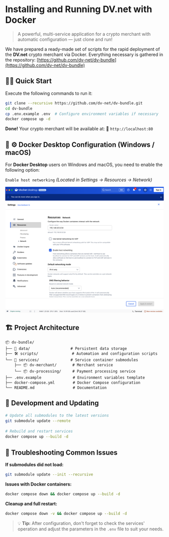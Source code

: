 # Installing and Running DV.net with Docker

> A powerful, multi-service application for a crypto merchant with automatic configuration — just clone and run\!

We have prepared a ready-made set of scripts for the rapid deployment of the **DV.net** crypto merchant via Docker. 
Everything necessary is gathered in the repository:
[https://github.com/dv-net/dv-bundle](https://github.com/dv-net/dv-bundle)

## 🏃‍♂️ Quick Start

Execute the following commands to run it:

```bash
git clone --recursive https://github.com/dv-net/dv-bundle.git
cd dv-bundle
cp .env.example .env  # Configure environment variables if necessary
docker compose up -d
```

**Done\!** Your crypto merchant will be available at:
🔗 `http://localhost:80`


## 🐳 ⚙️ Docker Desktop Configuration (Windows / macOS)

For **Docker Desktop** users on Windows and macOS, you need to enable the following option:

`Enable host networking`
*(Located in Settings → Resources → Network)*

![Docker Desktop](../../assets/images/installation/docker-instalation.png)

## 🏗️ Project Architecture

```
📦 dv-bundle/
├── 📂 data/                  # Persistent data storage
├── 🛠️ scripts/               # Automation and configuration scripts
└── 🐳 services/              # Service container submodules
    ├── 📦 dv-merchant/       # Merchant service
    └── 📦 dv-processing/     # Payment processing service
├── .env.example              # Environment variables template
├── docker-compose.yml        # Docker Compose configuration
└── README.md                 # Documentation
```


## 🔧 Development and Updating

```bash
# Update all submodules to the latest versions
git submodule update --remote

# Rebuild and restart services
docker compose up --build -d
```


## 🐛 Troubleshooting Common Issues

**If submodules did not load:**

```bash
git submodule update --init --recursive
```

**Issues with Docker containers:**

```bash
docker compose down && docker compose up --build -d
```

**Cleanup and full restart:**

```bash
docker compose down -v && docker compose up --build -d
```

> 💡 **Tip:** After configuration, don't forget to check the services' operation and adjust the parameters in the `.env` 
> file to suit your needs.